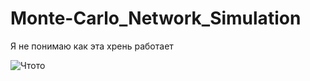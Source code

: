 # Monte-Carlo_Network_Simulation

Я не понимаю как эта хрень работает 

![Чтото ](https://github.com/gintama2006/Monte-Carlo_Network_Simulation/assets/47024928/818209b3-7064-459f-894e-cbe4b8f6d1f0)
